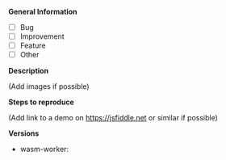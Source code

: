 **General Information**

- [ ] Bug
- [ ] Improvement
- [ ] Feature
- [ ] Other

**Description**

(Add images if possible)

**Steps to reproduce**

(Add link to a demo on https://jsfiddle.net or similar if possible)

**Versions**

- wasm-worker:
